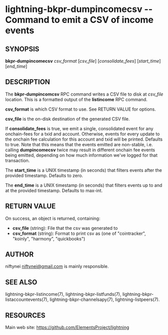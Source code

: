 lightning-bkpr-dumpincomecsv -- Command to emit a CSV of income events
=================================================================

SYNOPSIS
--------

**bkpr-dumpincomecsv** *csv\_format* \[*csv\_file*\] \[*consolidate\_fees*\] \[*start\_time*\] \[*end\_time*\]

DESCRIPTION
-----------

The **bkpr-dumpincomcsv** RPC command writes a CSV file to disk at *csv\_file*
location. This is a formatted output of the **listincome** RPC command.

**csv\_format** is which CSV format to use. See RETURN VALUE for options.

**csv\_file** is the on-disk destination of the generated CSV file.

If **consolidate\_fees** is true, we emit a single, consolidated event for
any onchain-fees for a txid and account. Otherwise, events for every update to
the onchain fee calculation for this account and txid will be printed.
Defaults to true. Note that this means that the events emitted are
non-stable, i.e.  calling **dumpincomecsv** twice may result in different
onchain fee events being emitted, depending on how much information we've
logged for that transaction.

The **start\_time** is a UNIX timestamp (in seconds) that filters events after the provided timestamp. Defaults to zero.

The **end\_time** is a UNIX timestamp (in seconds) that filters events up to and at the provided timestamp. Defaults to max-int.


RETURN VALUE
------------

[comment]: # (GENERATE-FROM-SCHEMA-START)
On success, an object is returned, containing:

- **csv\_file** (string): File that the csv was generated to
- **csv\_format** (string): Format to print csv as (one of "cointracker", "koinly", "harmony", "quickbooks")

[comment]: # (GENERATE-FROM-SCHEMA-END)

AUTHOR
------

niftynei <niftynei@gmail.com> is mainly responsible.

SEE ALSO
--------

lightning-bkpr-listincome(7), lightning-bkpr-listfunds(7),
lightning-bkpr-listaccountevents(7),
lightning-bkpr-channelsapy(7), lightning-listpeers(7).

RESOURCES
---------

Main web site: <https://github.com/ElementsProject/lightning>

[comment]: # ( SHA256STAMP:23c9bdc615f0fc8475b16a5a79607b8da528c9a218c32c8f2ccab835fe0b9078)
